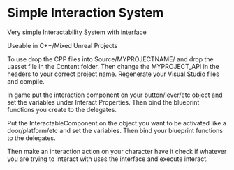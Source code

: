 # Simple Interaction System
Very simple Interactability System with interface

Useable in C++/Mixed Unreal Projects

To use drop the CPP files into Source/MYPROJECTNAME/ and drop the uasset file in the Content folder. Then change the MYPROJECT_API in the headers to your correct project name. Regenerate your Visual Studio files and compile. 

In game put the interaction component on your button/lever/etc object and set the variables under Interact Properties. Then bind the blueprint functions you create to the delegates.

Put the InteractableComponent on the object you want to be activated like a door/platform/etc and set the variables. Then bind your blueprint functions to the delegates.

Then make an interaction action on your character have it check if whatever you are trying to interact with uses the interface and execute interact.


